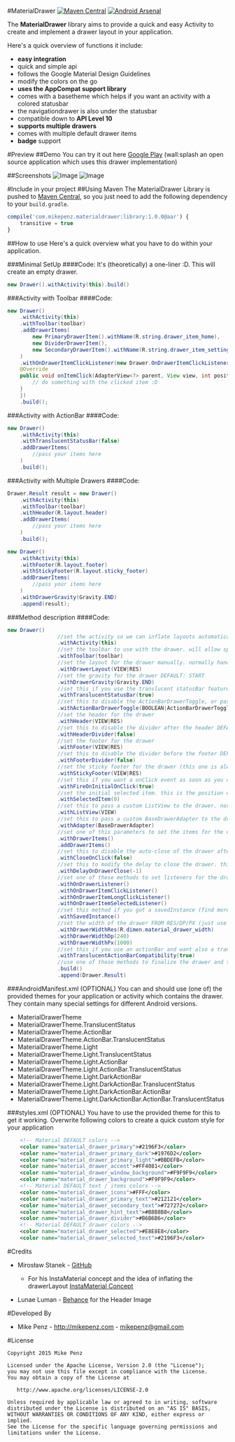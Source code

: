 #MaterialDrawer  [![Maven Central](https://maven-badges.herokuapp.com/maven-central/com.mikepenz.materialdrawer/library/badge.svg?style=flat)](https://maven-badges.herokuapp.com/maven-central/com.mikepenz.materialdrawer/library) [![Android Arsenal](https://img.shields.io/badge/Android%20Arsenal-MaterialDrawer-brightgreen.svg?style=flat)](https://android-arsenal.com/details/1/1526)

The **MaterialDrawer** library aims to provide a quick and easy Activity to create and implement a drawer layout in your application.

Here's a quick overview of functions it include:

- **easy integration**
- quick and simple api
- follows the Google Material Design Guidelines
- modify the colors on the go
- **uses the AppCompat support library**
- comes with a basetheme which helps if you want an activity with a colored statusbar
- the navigationdrawer is also under the statusbar
- compatible down to **API Level 10**
- **supports multiple drawers**
- comes with multiple default drawer items
- **badge** support


#Preview
##Demo
You can try it out here [Google Play](https://play.google.com/store/apps/details?id=com.mikepenz.unsplash) (wall:splash an open source application which uses this drawer implementation)

##Screenshots
![Image](https://raw.githubusercontent.com/mikepenz/MaterialDrawer/master/DEV/screenshots/screenshot1_small.png)
![Image](https://raw.githubusercontent.com/mikepenz/MaterialDrawer/master/DEV/screenshots/screenshot2_small.png)


#Include in your project
##Using Maven
The MaterialDrawer Library is pushed to [Maven Central](http://search.maven.org/#search|ga|1|g%3A%22com.mikepenz.materialdrawer%22), so you just need to add the following dependency to your `build.gradle`.

```javascript
compile('com.mikepenz.materialdrawer:library:1.0.0@aar') {
	transitive = true
}
```

##How to use
Here's a quick overview what you have to do within your application.

###Minimal SetUp
####Code:
It's (theoretically) a one-liner :D. This will create an empty drawer.
```java
new Drawer().withActivity(this).build()
```


###Activity with Toolbar
####Code:
```java
new Drawer()
    .withActivity(this)
    .withToolbar(toolbar)
    .addDrawerItems(
	    new PrimaryDrawerItem().withName(R.string.drawer_item_home),
	    new DividerDrawerItem(),
	    new SecondaryDrawerItem().withName(R.string.drawer_item_settings)
    )
    .withOnDrawerItemClickListener(new Drawer.OnDrawerItemClickListener() {
    @Override
    public void onItemClick(AdapterView<?> parent, View view, int position, long id, IDrawerItem drawerItem) {
    	// do something with the clicked item :D
    }
    })
    .build();
```

###Activity with ActionBar
####Code:
```java
new Drawer()
	.withActivity(this)
	.withTranslucentStatusBar(false)
	.addDrawerItems(
		//pass your items here
	)
	.build();
```

###Activity with Multiple Drawers
####Code:
```java
Drawer.Result result = new Drawer()
	.withActivity(this)
	.withToolbar(toolbar)
	.withHeader(R.layout.header)
	.addDrawerItems(
		//pass your items here
	)
	.build();

new Drawer()
	.withActivity(this)
    .withFooter(R.layout.footer)
    .withStickyFooter(R.layout.sticky_footer)
    .addDrawerItems(
    	//pass your items here
    )
    .withDrawerGravity(Gravity.END)
    .append(result);
```

###Method description
####Code:
```java
new Drawer()
                //set the activity so we can inflate layouts automatically
                .withActivity(this)
                //set the toolbar to use with the drawer. will allow special stuff like ActionBarDrawerToggle
                .withToolbar(toolbar)
                //set the layout for the drawer manually. normally handled by the library
                .withDrawerLayout(VIEW|RES)
                //set the gravity for the drawer DEFAULT: START
                .withDrawerGravity(Gravity.END)
                //set this if you use the translucent statusBar feature DEFAULT: true
                .withTranslucentStatusBar(true)
                //set this to disable the ActionBarDrawerToggle, or pass a custom ActionBarDrawerToggle DEFAULT: true
                .withActionBarDrawerToggle(BOOLEAN|ActionBarDrawerToggle)
                //set the header for the drawer
                .withHeader(VIEW|RES)
                //set this to disable the divider after the header DEFAULT: true
                .withHeaderDivider(false)
                //set the footer for the drawer
                .withFooter(VIEW|RES)
                //set this to disable the divider before the footer DEFAULT: true
                .withFooterDivider(false)
                //set the sticky footer for the drawer (this one is always visible)
                .withStickyFooter(VIEW|RES)
                //set this if you want a onClick event as soon as you call .build() for the initial set DEFAULT: false
                .withFireOnInitialOnClick(true)
                //set the initial selected item. this is the position of the item. NOT the identifier
                .withSelectedItem(0)
                //set this to pass a custom ListView to the drawer. normally handled by the library
                .withListView(VIEW)
                //set this to pass a custom BaseDrawerAdapter to the drawer. normally handled by the library
                .withAdapter(BaseDrawerAdapter)
                //set one of this parameters to set the items for the drawer. not required if you pass your own adapter or even your own listView
                .withDrawerItems()
                .addDrawerItems()
                //set this to disable the auto-close of the drawer after onClick DEFAULT: true
                .withCloseOnClick(false)
                //set this to modify the delay to close the drawer. this is a "hack" to prevent lag after onClick DEFAULT: 150 / DISABLE: -1
                .withDelayOnDrawerClose(-1)
                //set one of these methods to set listeners for the drawer
                .withOnDrawerListener()
                .withOnDrawerItemClickListener()
                .withOnDrawerItemLongClickListener()
                .withOnDrawerItemSelectedListener()
                //set this method if you got a savedInstance (find more details in the sample application)
                .withSavedInstance()
                //set the width of the drawer FROM RES/DP/PX (just use one)
                .withDrawerWidthRes(R.dimen.material_drawer_width)
                .withDrawerWidthDp(240)
                .withDrawerWidthPx(1000)
                //set this if you use an actionBar and want also a translucent statusBar (really rare scenario) DEFAULT: false
                .withTranslucentActionBarCompatibility(true)
                //use one of those methods to finalize the drawer and to build it. append to add a second drawer to an existing drawer
                .build()
                .append(Drawer.Result)
```

###AndroidManifest.xml (OPTIONAL)
You can and should use (one of) the provided themes for your application or activity which contains the drawer. They contain many special settings for different Android versions.

- MaterialDrawerTheme
- MaterialDrawerTheme.TranslucentStatus
- MaterialDrawerTheme.ActionBar
- MaterialDrawerTheme.ActionBar.TranslucentStatus
- MaterialDrawerTheme.Light
- MaterialDrawerTheme.Light.TranslucentStatus
- MaterialDrawerTheme.Light.ActionBar
- MaterialDrawerTheme.Light.ActionBar.TranslucentStatus
- MaterialDrawerTheme.Light.DarkActionBar
- MaterialDrawerTheme.Light.DarkActionBar.TranslucentStatus
- MaterialDrawerTheme.Light.DarkActionBar.ActionBar
- MaterialDrawerTheme.Light.DarkActionBar.ActionBar.TranslucentStatus
  


###styles.xml (OPTIONAL)
You have to use the provided theme for this to get it working.
Overwrite following colors to create a quick custom style for your application
```xml
	<!-- Material DEFAULT colors -->
    <color name="material_drawer_primary">#2196F3</color>
    <color name="material_drawer_primary_dark">#1976D2</color>
    <color name="material_drawer_primary_light">#BBDEFB</color>
    <color name="material_drawer_accent">#FF4081</color>
    <color name="material_drawer_window_background">#F9F9F9</color>
    <color name="material_drawer_background">#F9F9F9</color>
    <!-- Material DEFAULT text / items colors -->
    <color name="material_drawer_icons">#FFF</color>
    <color name="material_drawer_primary_text">#212121</color>
    <color name="material_drawer_secondary_text">#727272</color>
    <color name="material_drawer_hint_text">#B8B8B8</color>
    <color name="material_drawer_divider">#B6B6B6</color>
    <!-- Material DEFAULT drawer colors -->
    <color name="material_drawer_selected">#E8E8E8</color>
    <color name="material_drawer_selected_text">#2196F3</color>
```

#Credits

- Mirosław Stanek - [GitHub](https://github.com/frogermcs)
	- For his InstaMaterial concept and the idea of inflating the drawerLayout [InstaMaterial Concept](http://frogermcs.github.io/InstaMaterial-concept-part-7-navigation-drawer/)

- Lunae Luman - [Behance](https://www.behance.net/gallery/18526001/Material-Wallpaper) for the Header Image

#Developed By

* Mike Penz - http://mikepenz.com - <mikepenz@gmail.com>


#License

    Copyright 2015 Mike Penz

    Licensed under the Apache License, Version 2.0 (the "License");
    you may not use this file except in compliance with the License.
    You may obtain a copy of the License at

       http://www.apache.org/licenses/LICENSE-2.0

    Unless required by applicable law or agreed to in writing, software
    distributed under the License is distributed on an "AS IS" BASIS,
    WITHOUT WARRANTIES OR CONDITIONS OF ANY KIND, either express or implied.
    See the License for the specific language governing permissions and
    limitations under the License.
